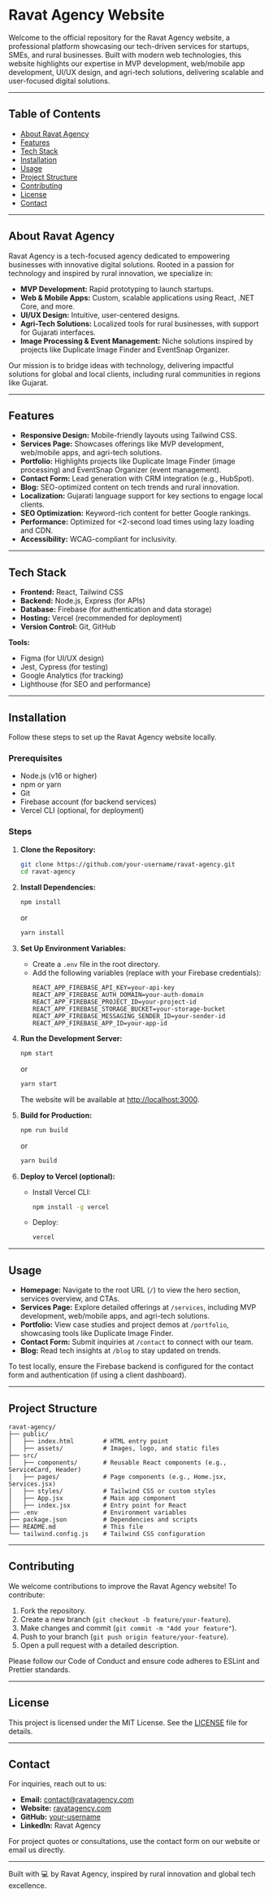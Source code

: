 # Ravat Agency Website

Welcome to the official repository for the Ravat Agency website, a professional platform showcasing our tech-driven services for startups, SMEs, and rural businesses. Built with modern web technologies, this website highlights our expertise in MVP development, web/mobile app development, UI/UX design, and agri-tech solutions, delivering scalable and user-focused digital solutions.

---

## Table of Contents

- [About Ravat Agency](#about-ravat-agency)
- [Features](#features)
- [Tech Stack](#tech-stack)
- [Installation](#installation)
- [Usage](#usage)
- [Project Structure](#project-structure)
- [Contributing](#contributing)
- [License](#license)
- [Contact](#contact)

---

## About Ravat Agency

Ravat Agency is a tech-focused agency dedicated to empowering businesses with innovative digital solutions. Rooted in a passion for technology and inspired by rural innovation, we specialize in:

- **MVP Development:** Rapid prototyping to launch startups.
- **Web & Mobile Apps:** Custom, scalable applications using React, .NET Core, and more.
- **UI/UX Design:** Intuitive, user-centered designs.
- **Agri-Tech Solutions:** Localized tools for rural businesses, with support for Gujarati interfaces.
- **Image Processing & Event Management:** Niche solutions inspired by projects like Duplicate Image Finder and EventSnap Organizer.

Our mission is to bridge ideas with technology, delivering impactful solutions for global and local clients, including rural communities in regions like Gujarat.

---

## Features

- **Responsive Design:** Mobile-friendly layouts using Tailwind CSS.
- **Services Page:** Showcases offerings like MVP development, web/mobile apps, and agri-tech solutions.
- **Portfolio:** Highlights projects like Duplicate Image Finder (image processing) and EventSnap Organizer (event management).
- **Contact Form:** Lead generation with CRM integration (e.g., HubSpot).
- **Blog:** SEO-optimized content on tech trends and rural innovation.
- **Localization:** Gujarati language support for key sections to engage local clients.
- **SEO Optimization:** Keyword-rich content for better Google rankings.
- **Performance:** Optimized for <2-second load times using lazy loading and CDN.
- **Accessibility:** WCAG-compliant for inclusivity.

---

## Tech Stack

- **Frontend:** React, Tailwind CSS
- **Backend:** Node.js, Express (for APIs)
- **Database:** Firebase (for authentication and data storage)
- **Hosting:** Vercel (recommended for deployment)
- **Version Control:** Git, GitHub

**Tools:**
- Figma (for UI/UX design)
- Jest, Cypress (for testing)
- Google Analytics (for tracking)
- Lighthouse (for SEO and performance)

---

## Installation

Follow these steps to set up the Ravat Agency website locally.

### Prerequisites

- Node.js (v16 or higher)
- npm or yarn
- Git
- Firebase account (for backend services)
- Vercel CLI (optional, for deployment)

### Steps

1. **Clone the Repository:**
   ```bash
   git clone https://github.com/your-username/ravat-agency.git
   cd ravat-agency
   ```

2. **Install Dependencies:**
   ```bash
   npm install
   ```
   or
   ```bash
   yarn install
   ```

3. **Set Up Environment Variables:**
   - Create a `.env` file in the root directory.
   - Add the following variables (replace with your Firebase credentials):
     ```
     REACT_APP_FIREBASE_API_KEY=your-api-key
     REACT_APP_FIREBASE_AUTH_DOMAIN=your-auth-domain
     REACT_APP_FIREBASE_PROJECT_ID=your-project-id
     REACT_APP_FIREBASE_STORAGE_BUCKET=your-storage-bucket
     REACT_APP_FIREBASE_MESSAGING_SENDER_ID=your-sender-id
     REACT_APP_FIREBASE_APP_ID=your-app-id
     ```

4. **Run the Development Server:**
   ```bash
   npm start
   ```
   or
   ```bash
   yarn start
   ```
   The website will be available at [http://localhost:3000](http://localhost:3000).

5. **Build for Production:**
   ```bash
   npm run build
   ```
   or
   ```bash
   yarn build
   ```

6. **Deploy to Vercel (optional):**
   - Install Vercel CLI:
     ```bash
     npm install -g vercel
     ```
   - Deploy:
     ```bash
     vercel
     ```

---

## Usage

- **Homepage:** Navigate to the root URL (`/`) to view the hero section, services overview, and CTAs.
- **Services Page:** Explore detailed offerings at `/services`, including MVP development, web/mobile apps, and agri-tech solutions.
- **Portfolio:** View case studies and project demos at `/portfolio`, showcasing tools like Duplicate Image Finder.
- **Contact Form:** Submit inquiries at `/contact` to connect with our team.
- **Blog:** Read tech insights at `/blog` to stay updated on trends.

To test locally, ensure the Firebase backend is configured for the contact form and authentication (if using a client dashboard).

---

## Project Structure

```
ravat-agency/
├── public/
│   ├── index.html        # HTML entry point
│   ├── assets/           # Images, logo, and static files
├── src/
│   ├── components/       # Reusable React components (e.g., ServiceCard, Header)
│   ├── pages/            # Page components (e.g., Home.jsx, Services.jsx)
│   ├── styles/           # Tailwind CSS or custom styles
│   ├── App.jsx           # Main app component
│   ├── index.jsx         # Entry point for React
├── .env                  # Environment variables
├── package.json          # Dependencies and scripts
├── README.md             # This file
└── tailwind.config.js    # Tailwind CSS configuration
```

---

## Contributing

We welcome contributions to improve the Ravat Agency website! To contribute:

1. Fork the repository.
2. Create a new branch (`git checkout -b feature/your-feature`).
3. Make changes and commit (`git commit -m "Add your feature"`).
4. Push to your branch (`git push origin feature/your-feature`).
5. Open a pull request with a detailed description.

Please follow our Code of Conduct and ensure code adheres to ESLint and Prettier standards.

---

## License

This project is licensed under the MIT License. See the [LICENSE](LICENSE) file for details.

---

## Contact

For inquiries, reach out to us:

- **Email:** contact@ravatagency.com
- **Website:** [ravatagency.com](https://ravatagency.com)
- **GitHub:** [your-username](https://github.com/your-username)
- **LinkedIn:** Ravat Agency

For project quotes or consultations, use the contact form on our website or email us directly.

---

Built with 💻 by Ravat Agency, inspired by rural innovation and global tech excellence.